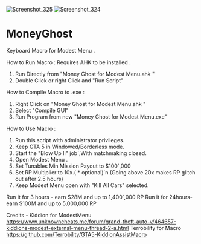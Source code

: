 ![Screenshot_325](https://user-images.githubusercontent.com/62859332/153728938-62d23075-fd5d-410c-95c1-c18d2612e25e.png)
![Screenshot_324](https://user-images.githubusercontent.com/62859332/153728937-30b1448c-c9eb-4e9f-b756-fc574116a939.png)
# MoneyGhost
 Keyboard Macro for Modest Menu .

How to Run Macro :
Requires AHK to be installed .
1. Run Directly from "Money Ghost for Modest Menu.ahk "
2. Double Click or right Click and "Run Script"

How to Compile Macro to .exe :
1. Right Click on "Money Ghost for Modest Menu.ahk "
2. Select "Compile GUI"
3. Run Program from new "Money Ghost for Modest Menu.exe"

 How to Use Macro :
1) Run this script with administrator privileges.
2) Keep GTA 5 in Windowed/Borderless mode.
3) Start the "Blow Up II" job`,With matchmaking closed.
4) Open Modest Menu .
5) Set Tunables Min Mission Payout to $100`,000 
6) Set RP Multiplier to 10x.( * optional)`n     (Going above 20x makes RP glitch out after 2.5 hours)
7) Keep Modest Menu open with "Kill All Cars" selected.

Run it for 3 hours - earn $28M and up to 1,400`,000 RP 
Run it for 24hours- earn $100M and up to 5,000,000 RP 

Credits - Kiddion for ModestMenu https://www.unknowncheats.me/forum/grand-theft-auto-v/464657-kiddions-modest-external-menu-thread-2-a.html
Terrobility for Macro https://github.com/Terrobility/GTA5-KiddionAssistMacro
